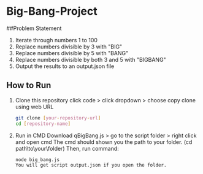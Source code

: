 # Big-Bang-Project

##Problem Statement

1. Iterate through numbers 1 to 100
2. Replace numbers divisible by 3 with "BIG"
3. Replace numbers divisible by 5 with "BANG"
4. Replace numbers divisible by both 3 and 5 with "BIGBANG"
5. Output the results to an output.json file

## How to Run

1. Clone this repository
   click code > click dropdown > choose copy clone using web URL
   ```bash
   git clone [your-repository-url]
   cd [repository-name]

2. Run in CMD
   Download qBigBang.js > go to the script folder > right click and open cmd
   The cmd should shown you the path to your folder. (cd path\to\your\folder)
   Then, run command:
   ```bash
   node big_bang.js
   You will get script output.json if you open the folder.
   
   

